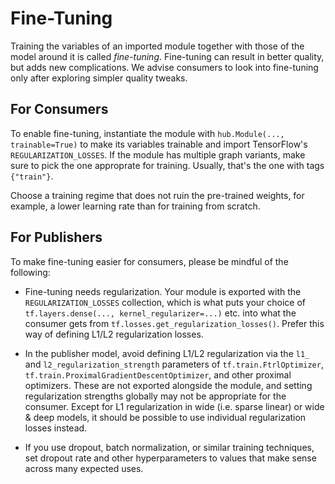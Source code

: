 # Fine-Tuning

Training the variables of an imported module together with those of the model
around it is called *fine-tuning*. Fine-tuning can result in better quality, but
adds new complications. We advise consumers to look into fine-tuning only after
exploring simpler quality tweaks.

## For Consumers

To enable fine-tuning, instantiate the module with
`hub.Module(..., trainable=True)` to make its variables trainable and
import TensorFlow's `REGULARIZATION_LOSSES`. If the module has multiple
graph variants, make sure to pick the one approprate for training.
Usually, that's the one with tags `{"train"}`.

Choose a training regime that does not ruin the pre-trained weights,
for example, a lower learning rate than for training from scratch.

## For Publishers

To make fine-tuning easier for consumers, please be mindful of the following:

*   Fine-tuning needs regularization. Your module is exported with the
    `REGULARIZATION_LOSSES` collection, which is what puts your choice of
    `tf.layers.dense(..., kernel_regularizer=...)` etc. into what the consumer
    gets from `tf.losses.get_regularization_losses()`. Prefer this way of
    defining L1/L2 regularization losses.

*   In the publisher model, avoid defining L1/L2 regularization via the `l1_`
    and `l2_regularization_strength` parameters of `tf.train.FtrlOptimizer`,
    `tf.train.ProximalGradientDescentOptimizer`, and other proximal
    optimizers. These are not exported alongside the module, and setting
    regularization strengths globally may not be appropriate for the
    consumer. Except for L1 regularization in wide (i.e. sparse linear) or wide
    & deep models, it should be possible to use individual regularization losses
    instead.

*   If you use dropout, batch normalization, or similar training techniques, set
    dropout rate and other hyperparameters to values that make sense across many
    expected uses.
